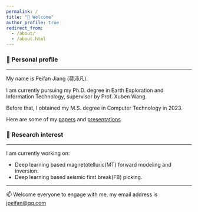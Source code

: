 ```yaml
---
permalink: /
title: "👋 Welcome"
author_profile: true
redirect_from: 
  - /about/
  - /about.html
---
```


### 🌱 Personal profile

---
My name is Peifan Jiang (蒋沛凡).

I am currently pursuing my Ph.D. degree in Earth Exploration and Information Technology, supervisor by Prof. Xuben Wang.

Before that, I obtained my M.S. degree in Computer Technology in 2023.

Here are some of my [papers](https://jiangpeifan.github.io/publications/) and [presentations](https://jiangpeifan.github.io/talks/).

### 🔭 Research interest

---
 I am currently working on:

-  Deep learning based magnetotelluric(MT) forward modeling and inversion.
-  Deep learning based seismic first break(FB) picking.

---
📫 Welcome everyone to engage with me, my email address is <font color='00BFFF'><u>jpeifan@qq.com</u></font>